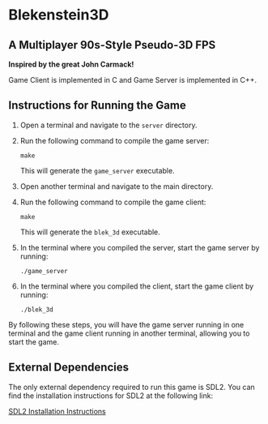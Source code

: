 # Blekenstein3D

## A Multiplayer 90s-Style Pseudo-3D FPS

**Inspired by the great John Carmack!**

Game Client is implemented in C and Game Server is implemented in C++.

## Instructions for Running the Game

1. Open a terminal and navigate to the `server` directory.
2. Run the following command to compile the game server:
   ```
   make
   ```
   This will generate the `game_server` executable.

3. Open another terminal and navigate to the main directory.
4. Run the following command to compile the game client:
   ```
   make
   ```
   This will generate the `blek_3d` executable.

5. In the terminal where you compiled the server, start the game server by running:
   ```
   ./game_server
   ```

6. In the terminal where you compiled the client, start the game client by running:
   ```
   ./blek_3d
   ```

By following these steps, you will have the game server running in one terminal and the game client running in another terminal, allowing you to start the game.

## External Dependencies

The only external dependency required to run this game is SDL2. You can find the installation instructions for SDL2 at the following link:

[SDL2 Installation Instructions](https://wiki.libsdl.org/SDL2/Installation)

